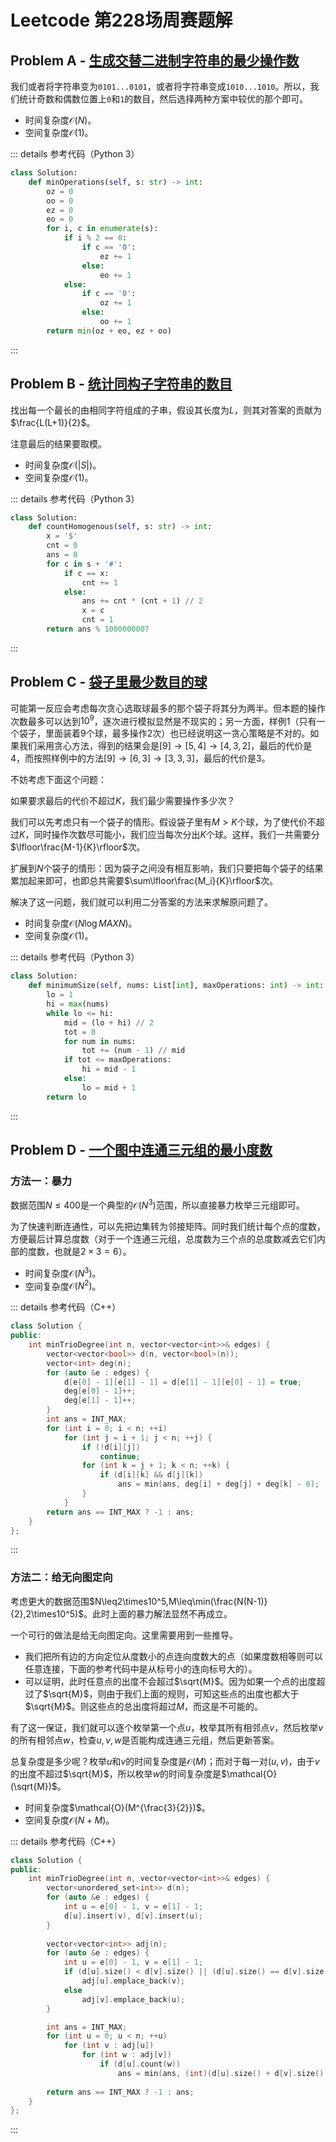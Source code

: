 # Leetcode 第228场周赛题解

## Problem A - [生成交替二进制字符串的最少操作数](https://leetcode-cn.com/problems/minimum-changes-to-make-alternating-binary-string/)

我们或者将字符串变为`0101...0101`，或者将字符串变成`1010...1010`。所以，我们统计奇数和偶数位置上`0`和`1`的数目，然后选择两种方案中较优的那个即可。

- 时间复杂度$\mathcal{O}(N)$。
- 空间复杂度$\mathcal{O}(1)$。

::: details 参考代码（Python 3）

```python
class Solution:
    def minOperations(self, s: str) -> int:
        oz = 0
        oo = 0
        ez = 0
        eo = 0
        for i, c in enumerate(s):
            if i % 2 == 0:
                if c == '0':
                    ez += 1
                else:
                    eo += 1
            else:
                if c == '0':
                    oz += 1
                else:
                    oo += 1
        return min(oz + eo, ez + oo)
```

:::

## Problem B - [统计同构子字符串的数目](https://leetcode-cn.com/problems/count-number-of-homogenous-substrings/)

找出每一个最长的由相同字符组成的子串，假设其长度为$L$，则其对答案的贡献为$\frac{L(L+1)}{2}$。

注意最后的结果要取模。

- 时间复杂度$\mathcal{O}(|S|)$。
- 空间复杂度$\mathcal{O}(1)$。

::: details 参考代码（Python 3）

```python
class Solution:
    def countHomogenous(self, s: str) -> int:
        x = '$'
        cnt = 0
        ans = 0
        for c in s + '#':
            if c == x:
                cnt += 1
            else:
                ans += cnt * (cnt + 1) // 2
                x = c
                cnt = 1
        return ans % 1000000007
```

:::

## Problem C - [袋子里最少数目的球](https://leetcode-cn.com/problems/minimum-limit-of-balls-in-a-bag/)

可能第一反应会考虑每次贪心选取球最多的那个袋子将其分为两半。但本题的操作次数最多可以达到$10^9$，逐次进行模拟显然是不现实的；另一方面，样例1（只有一个袋子，里面装着9个球，最多操作2次）也已经说明这一贪心策略是不对的。如果我们采用贪心方法，得到的结果会是$[9]\rightarrow[5,4]\rightarrow[4,3,2]$，最后的代价是$4$，而按照样例中的方法$[9]\rightarrow[6,3]\rightarrow[3,3,3]$，最后的代价是$3$。

不妨考虑下面这个问题：

如果要求最后的代价不超过$K$，我们最少需要操作多少次？

我们可以先考虑只有一个袋子的情形。假设袋子里有$M>K$个球，为了使代价不超过$K$，同时操作次数尽可能小，我们应当每次分出$K$个球。这样，我们一共需要分$\lfloor\frac{M-1}{K}\rfloor$次。

扩展到$N$个袋子的情形：因为袋子之间没有相互影响，我们只要把每个袋子的结果累加起来即可，也即总共需要$\sum\lfloor\frac{M_i}{K}\rfloor$次。

解决了这一问题，我们就可以利用二分答案的方法来求解原问题了。

- 时间复杂度$\mathcal{O}(N\log MAXN)$。
- 空间复杂度$\mathcal{O}(1)$。

::: details 参考代码（Python 3）

```python
class Solution:
    def minimumSize(self, nums: List[int], maxOperations: int) -> int:
        lo = 1
        hi = max(nums)
        while lo <= hi:
            mid = (lo + hi) // 2
            tot = 0
            for num in nums:
                tot += (num - 1) // mid
            if tot <= maxOperations:
                hi = mid - 1
            else:
                lo = mid + 1
        return lo
```

:::

## Problem D - [一个图中连通三元组的最小度数](https://leetcode-cn.com/contest/weekly-contest-228/problems/minimum-degree-of-a-connected-trio-in-a-graph/)

### 方法一：暴力

数据范围$N\leq400$是一个典型的$\mathcal{O}(N^3)$范围，所以直接暴力枚举三元组即可。

为了快速判断连通性，可以先把边集转为邻接矩阵。同时我们统计每个点的度数，方便最后计算总度数（对于一个连通三元组，总度数为三个点的总度数减去它们内部的度数，也就是$2\times3=6$）。

- 时间复杂度$\mathcal{O}(N^3)$。
- 空间复杂度$\mathcal{O}(N^2)$。

::: details 参考代码（C++）

```cpp
class Solution {
public:
    int minTrioDegree(int n, vector<vector<int>>& edges) {
        vector<vector<bool>> d(n, vector<bool>(n));
        vector<int> deg(n);
        for (auto &e : edges) {
            d[e[0] - 1][e[1] - 1] = d[e[1] - 1][e[0] - 1] = true;
            deg[e[0] - 1]++;
            deg[e[1] - 1]++;
        }
        int ans = INT_MAX;
        for (int i = 0; i < n; ++i)
            for (int j = i + 1; j < n; ++j) {
                if (!d[i][j])
                    continue;
                for (int k = j + 1; k < n; ++k) {
                    if (d[i][k] && d[j][k]) 
                        ans = min(ans, deg[i] + deg[j] + deg[k] - 6);
                }
            }
        return ans == INT_MAX ? -1 : ans;
    }
};
```

:::

### 方法二：给无向图定向

考虑更大的数据范围$N\leq2\times10^5,M\leq\min(\frac{N(N-1)}{2},2\times10^5)$。此时上面的暴力解法显然不再成立。

一个可行的做法是给无向图定向。这里需要用到一些推导。

- 我们把所有边的方向定位从度数小的点连向度数大的点（如果度数相等则可以任意连接，下面的参考代码中是从标号小的连向标号大的）。
- 可以证明，此时任意点的出度不会超过$\sqrt{M}$。因为如果一个点的出度超过了$\sqrt{M}$，则由于我们上面的规则，可知这些点的出度也都大于$\sqrt{M}$。则这些点的总出度将超过$M$，而这是不可能的。

有了这一保证，我们就可以逐个枚举第一个点$u$，枚举其所有相邻点$v$，然后枚举$v$的所有相邻点$w$，检查$u,v,w$是否能构成连通三元组，然后更新答案。

总复杂度是多少呢？枚举$u$和$v$的时间复杂度是$\mathcal{O}(M)$；而对于每一对$(u,v)$，由于$v$的出度不超过$\sqrt{M}$，所以枚举$w$的时间复杂度是$\mathcal{O}(\sqrt{M})$。

- 时间复杂度$\mathcal{O}(M^{\frac{3}{2}})$。
- 空间复杂度$\mathcal{O}(N+M)$。

::: details 参考代码（C++）

```cpp
class Solution {
public:
    int minTrioDegree(int n, vector<vector<int>>& edges) {
        vector<unordered_set<int>> d(n);
        for (auto &e : edges) {
            int u = e[0] - 1, v = e[1] - 1;
            d[u].insert(v), d[v].insert(u);
        }
        
        vector<vector<int>> adj(n);
        for (auto &e : edges) {
            int u = e[0] - 1, v = e[1] - 1;
            if (d[u].size() < d[v].size() || (d[u].size() == d[v].size() && u < v))
                adj[u].emplace_back(v);
            else
                adj[v].emplace_back(u);
        }

        int ans = INT_MAX;
        for (int u = 0; u < n; ++u)
            for (int v : adj[u])
                for (int w : adj[v])
                    if (d[u].count(w))
                        ans = min(ans, (int)(d[u].size() + d[v].size() + d[w].size() - 6));
        
        return ans == INT_MAX ? -1 : ans;
    }
};
```

:::

<Utterances />
